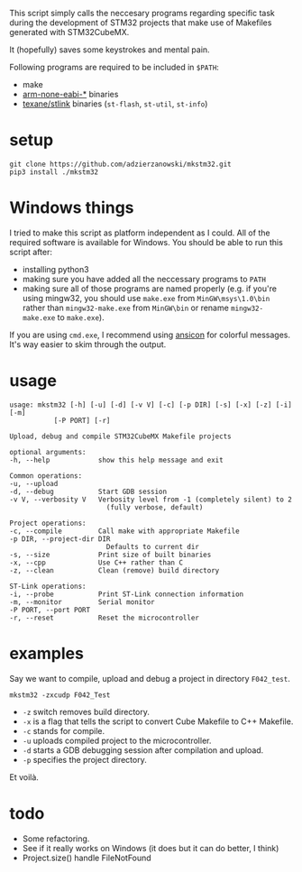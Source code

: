 This script simply calls the neccesary programs
regarding specific task during the development
of STM32 projects that make use of Makefiles
generated with STM32CubeMX.

It (hopefully) saves some keystrokes and mental pain.

Following programs are required to be included in `$PATH`:

* make
* [arm-none-eabi-\*](https://developer.arm.com/open-source/gnu-toolchain/gnu-rm/downloads) binaries
* [texane/stlink](https://github.com/texane/stlink) binaries (`st-flash`,
`st-util`, `st-info`)

# setup 

    git clone https://github.com/adzierzanowski/mkstm32.git
    pip3 install ./mkstm32

# Windows things

I tried to make this script as platform independent as I could.
All of the required software is available for Windows.
You should be able to run this script after:

* installing python3
* making sure you have added all the neccessary programs to `PATH`
* making sure all of those programs are named properly (e.g. if you're
using mingw32, you should use `make.exe` from `MinGW\msys\1.0\bin` rather
than `mingw32-make.exe` from `MinGW\bin` or rename `mingw32-make.exe` to `make.exe`).

If you are using `cmd.exe`, I recommend using [ansicon](https://github.com/adoxa/ansicon)
for colorful messages. It's way easier to skim through the output.

# usage

    usage: mkstm32 [-h] [-u] [-d] [-v V] [-c] [-p DIR] [-s] [-x] [-z] [-i] [-m]
               [-P PORT] [-r]

    Upload, debug and compile STM32CubeMX Makefile projects

    optional arguments:
    -h, --help            show this help message and exit

    Common operations:
    -u, --upload
    -d, --debug           Start GDB session
    -v V, --verbosity V   Verbosity level from -1 (completely silent) to 2
                            (fully verbose, default)

    Project operations:
    -c, --compile         Call make with appropriate Makefile
    -p DIR, --project-dir DIR
                            Defaults to current dir
    -s, --size            Print size of built binaries
    -x, --cpp             Use C++ rather than C
    -z, --clean           Clean (remove) build directory

    ST-Link operations:
    -i, --probe           Print ST-Link connection information
    -m, --monitor         Serial monitor
    -P PORT, --port PORT
    -r, --reset           Reset the microcontroller

# examples

Say we want to compile, upload and debug a project in directory `F042_test`.

    mkstm32 -zxcudp F042_Test

* `-z` switch removes build directory.
* `-x` is a flag that tells the script to convert Cube Makefile to C++ Makefile.
* `-c` stands for compile.
* `-u` uploads compiled project to the microcontroller.
* `-d` starts a GDB debugging session after compilation and upload.
* `-p` specifies the project directory.

Et voilà.

# todo

* Some refactoring.
* See if it really works on Windows (it does but it can do better, I think)
* Project.size() handle FileNotFound
